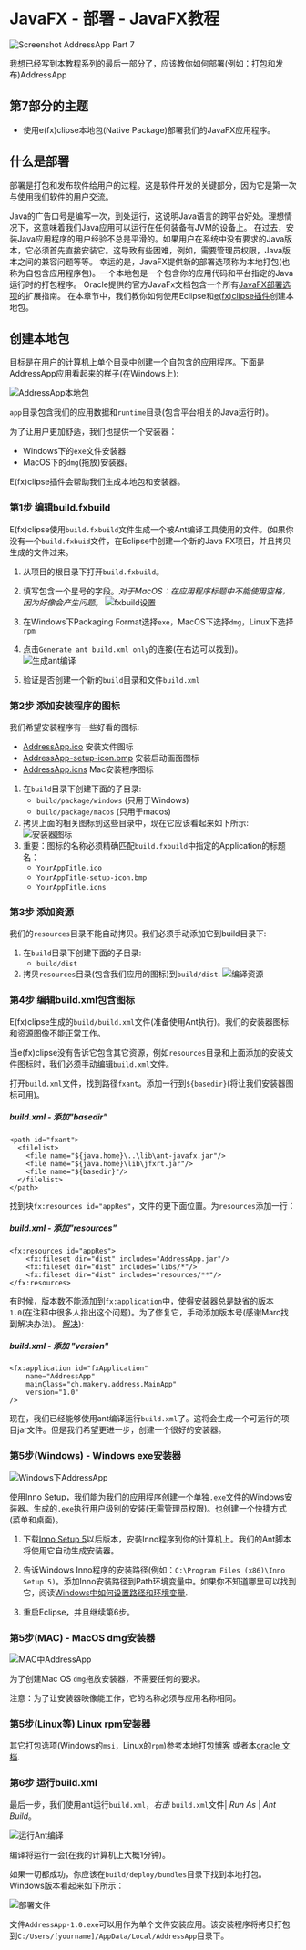# JavaFX - 部署 - JavaFX教程

![Screenshot AddressApp Part 7](../img/1555264493-0.png)

我想已经写到本教程系列的最后一部分了，应该教你如何部署(例如：打包和发布)AddressApp

## 第7部分的主题

*   使用e(fx)clipse本地包(Native Package)部署我们的JavaFX应用程序。

## 什么是部署

部署是打包和发布软件给用户的过程。这是软件开发的关键部分，因为它是第一次与使用我们软件的用户交流。

Java的广告口号是编写一次，到处运行，这说明Java语言的跨平台好处。理想情况下，这意味着我们Java应用可以运行在任何装备有JVM的设备上。 在过去，安装Java应用程序的用户经验不总是平滑的。如果用户在系统中没有要求的Java版本，它必须首先直接安装它。这导致有些困难，例如，需要管理员权限，Java版本之间的兼容问题等等。 幸运的是，JavaFX提供新的部署选项称为本地打包(也称为自包含应用程序包)。一个本地包是一个包含你的应用代码和平台指定的Java运行时的打包程序。 Oracle提供的官方JavaFx文档包含一个所有[JavaFX部署选项](http://docs.oracle.com/javafx/2/deployment/jfxpub-deployment.html)的扩展指南。 在本章节中，我们教你如何使用Eclipse和[e(fx)clipse插件](http://www.eclipse.org/efxclipse/)创建本地包。

## 创建本地包

目标是在用户的计算机上单个目录中创建一个自包含的应用程序。下面是AddressApp应用看起来的样子(在Windows上):

![AddressApp本地包](../img/1555262K7-1.png)

`app`目录包含我们的应用数据和`runtime`目录(包含平台相关的Java运行时)。

为了让用户更加舒适，我们也提供一个安装器：

*   Windows下的`exe`文件安装器
*   MacOS下的`dmg`(拖放)安装器。

E(fx)clipse插件会帮助我们生成本地包和安装器。

### 第1步 编辑build.fxbuild

E(fx)clipse使用`build.fxbuild`文件生成一个被Ant编译工具使用的文件。(如果你没有一个`build.fxbuid`文件，在Eclipse中创建一个新的Java FX项目，并且拷贝生成的文件过来。

1.  从项目的根目录下打开`build.fxbuild`。

2.  填写包含一个星号的字段。_对于MacOS：在应用程序标题中不能使用空格，因为好像会产生问题_。 ![fxbuild设置](../img/1555264538-2.png)

3.  在Windows下Packaging Format选择`exe`，MacOS下选择`dmg`，Linux下选择`rpm`

4.  点击`Generate ant build.xml only`的连接(在右边可以找到)。 ![生成ant编译](../img/1555263T6-3.png)

5.  验证是否创建一个新的`build`目录和文件`build.xml`

### 第2步 添加安装程序的图标

我们希望安装程序有一些好看的图标:

*   [AddressApp.ico](http://code.makery.ch/assets/library/javafx-8-tutorial/part7/AddressApp.ico) 安装文件图标
*   [AddressApp-setup-icon.bmp](http://code.makery.ch/assets/library/javafx-8-tutorial/part7/AddressApp-setup-icon.bmp) 安装启动画面图标
*   [AddressApp.icns](http://code.makery.ch/assets/library/javafx-8-tutorial/part7/AddressApp.icns) Mac安装程序图标

1.  在`build`目录下创建下面的子目录:
    *   `build/package/windows` (只用于Windows)
    *   `build/package/macos` (只用于macos)
2.  拷贝上面的相关图标到这些目录中，现在它应该看起来如下所示:
    ![安装器图标](../img/1555263235-4.png)
3.  重要：图标的名称必须精确匹配`build.fxbuild`中指定的Application的标题名：
    *   `YourAppTitle.ico`
    *   `YourAppTitle-setup-icon.bmp`
    *   `YourAppTitle.icns`

### 第3步 添加资源

我们的`resources`目录不能自动拷贝。我们必须手动添加它到build目录下:

1.  在`build`目录下创建下面的子目录:
    *   `build/dist`
2.  拷贝`resources`目录(包含我们应用的图标)到`build/dist`.
    ![编译资源](../img/1555261005-5.png)

### 第4步 编辑build.xml包含图标

E(fx)clipse生成的`build/build.xml`文件(准备使用Ant执行)。我们的安装器图标和资源图像不能正常工作。

当e(fx)clipse没有告诉它包含其它资源，例如`resources`目录和上面添加的安装文件图标时，我们必须手动编辑`build.xml`文件。

打开`build.xml`文件，找到路径`fxant`。添加一行到`${basedir}`(将让我们安装器图标可用)。

##### build.xml - 添加"basedir"

```
<path id="fxant">
  <filelist>
    <file name="${java.home}\..\lib\ant-javafx.jar"/>
    <file name="${java.home}\lib\jfxrt.jar"/>
    <file name="${basedir}"/>
  </filelist>
</path>
```

找到块`fx:resources id="appRes"`，文件的更下面位置。为`resources`添加一行：

##### build.xml - 添加"resources"

```
<fx:resources id="appRes">
    <fx:fileset dir="dist" includes="AddressApp.jar"/>
    <fx:fileset dir="dist" includes="libs/*"/>
    <fx:fileset dir="dist" includes="resources/**"/>
</fx:resources> 
```

有时候，版本数不能添加到`fx:application`中，使得安装器总是缺省的版本`1.0`(在注释中很多人指出这个问题)。为了修复它，手动添加版本号(感谢Marc找到解决办法)。 [解决](http://code.makery.ch/library/javafx-8-tutorial/part7/#comment-1566725959)):

##### build.xml - 添加 "version"

```
<fx:application id="fxApplication"
    name="AddressApp"
    mainClass="ch.makery.address.MainApp"
    version="1.0"
/>
```

现在，我们已经能够使用ant编译运行`build.xml`了。这将会生成一个可运行的项目jar文件。但是我们希望更进一步，创建一个很好的安装器。

### 第5步(Windows) - Windows exe安装器

![Windows下AddressApp](../img/1555264F3-6.png)

使用Inno Setup，我们能为我们的应用程序创建一个单独`.exe`文件的Windows安装器。生成的`.exe`执行用户级别的安装(无需管理员权限)。也创建一个快捷方式(菜单和桌面)。

1.  下载[Inno Setup 5](http://www.jrsoftware.org/isdl.php)以后版本，安装Inno程序到你的计算机上。我们的Ant脚本将使用它自动生成安装器。

2.  告诉Windows Inno程序的安装路径(例如：`C:\Program Files (x86)\Inno Setup 5)`。添加Inno安装路径到Path环境变量中。如果你不知道哪里可以找到它，阅读[Windows中如何设置路径和环境变量](http://www.computerhope.com/issues/ch000549.html).

3.  重启Eclipse，并且继续第6步。

### 第5步(MAC) - MacOS dmg安装器

![MAC中AddressApp](../img/1555264553-7.png)

为了创建Mac OS `dmg`拖放安装器，不需要任何的要求。

注意：为了让安装器映像能工作，它的名称必须与应用名称相同。

### 第5步(Linux等) Linux rpm安装器

其它打包选项(Windows的`msi`，Linux的`rpm`)参考本地打包[博客](https://blogs.oracle.com/talkingjavadeployment/entry/native_packaging_for_javafx) 或者本[oracle 文档](http://docs.oracle.com/javafx/2/deployment/self-contained-packaging.html#A1324980).

### 第6步 运行build.xml

最后一步，我们使用ant运行`build.xml`，_右击_ `build.xml`文件| _Run As_ | _Ant Build_。

![运行Ant编译](../img/1555261393-8.png)

编译将运行一会(在我的计算机上大概1分钟)。

如果一切都成功，你应该在`build/deploy/bundles`目录下找到本地打包。Windows版本看起来如下所示：

![部署文件](../img/15552B5G-9.png)

文件`AddressApp-1.0.exe`可以用作为单个文件安装应用。该安装程序将拷贝打包到`C:/Users/[yourname]/AppData/Local/AddressApp`目录下。

